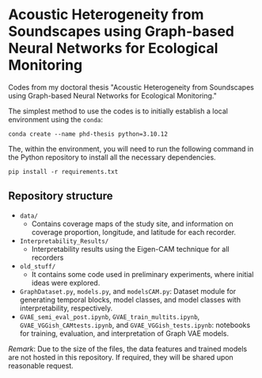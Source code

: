 # Acoustic Heterogeneity from Soundscapes using Graph-based Neural Networks for Ecological Monitoring

Codes from my doctoral thesis "Acoustic Heterogeneity from Soundscapes using Graph-based Neural Networks for Ecological Monitoring."

The simplest method to use the codes is to initially establish a local environment using the `conda`:
```shell
conda create --name phd-thesis python=3.10.12
```
The, within the environment, you will need to run the following command in the Python repository to install all the necessary dependencies.
```shell
pip install -r requirements.txt
```

## Repository structure

- `data/`
  - Contains coverage maps of the study site, and information on coverage proportion, longitude, and latitude for each recorder.
- `Interpretability_Results/`
  - Interpretability results using the Eigen-CAM technique for all recorders
- `old_stuff/`
  - It contains some code used in preliminary experiments, where initial ideas were explored.
- `GraphDataset.py`, `models.py`, and `modelsCAM.py`: Dataset module for generating temporal blocks, model classes, and model classes with interpretability, respectively.
- `GVAE_semi_eval_post.ipynb`, `GVAE_train_multits.ipynb`, `GVAE_VGGish_CAMtests.ipynb`, and `GVAE_VGGish_tests.ipynb`: notebooks for training, evaluation, and interpretation of Graph VAE models.

*Remark*: Due to the size of the files, the data features and trained models are not hosted in this repository. If required, they will be shared upon reasonable request.
